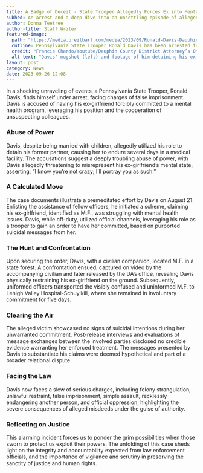 ```yaml
---
title: A Badge of Deceit - State Trooper Allegedly Forces Ex into Mental Health Facility
subhed: An arrest and a deep dive into an unsettling episode of alleged manipulation and false imprisonment
author: Donna Teetree
author-title: Staff Writer
featured-image: 
  path: "https://media.breitbart.com/media/2023/09/Ronald-Davis-Dauphin-County-had-ex-involuntarily-committed-screenshot-youtube-Francis-Chardo-640x480.jpg"
  cutline: Pennsylvania State Trooper Ronald Davis has been arrested for allegedly forcing his ex-girlfriend into a mental health program and is facing false imprisonment charges.
  credit: "Francis Chardo/Youtube/Dauphin County District Attorney’s Office"
  alt-text: "Davis' mugshot (left) and footage of him detaining his ex-girlfriend (right)"
layout: post
category: News
date: 2023-09-26 12:08
---
```


In a shocking unraveling of events, a Pennsylvania State Trooper, Ronald Davis, finds himself under arrest, facing charges of false imprisonment. Davis is accused of having his ex-girlfriend forcibly committed to a mental health program, leveraging his position and the cooperation of unsuspecting colleagues.

### Abuse of Power
Davis, despite being married with children, allegedly utilized his role to detain his former partner, causing her to endure several days in a medical facility. The accusations suggest a deeply troubling abuse of power, with Davis allegedly threatening to misrepresent his ex-girlfriend’s mental state, asserting, “I know you’re not crazy; I’ll portray you as such.”

### A Calculated Move
The case documents illustrate a premeditated effort by Davis on August 21. Enlisting the assistance of fellow officers, he initiated a scheme, claiming his ex-girlfriend, identified as M.F., was struggling with mental health issues. Davis, while off-duty, utilized official channels, leveraging his role as a trooper to gain an order to have her committed, based on purported suicidal messages from her.

### The Hunt and Confrontation
Upon securing the order, Davis, with a civilian companion, located M.F. in a state forest. A confrontation ensued, captured on video by the accompanying civilian and later released by the DA’s office, revealing Davis physically restraining his ex-girlfriend on the ground. Subsequently, uniformed officers transported the visibly confused and uninformed M.F. to Lehigh Valley Hospital-Schuylkill, where she remained in involuntary commitment for five days.

### Clearing the Air
The alleged victim showcased no signs of suicidal intentions during her unwarranted commitment. Post-release interviews and evaluations of message exchanges between the involved parties disclosed no credible evidence warranting her enforced treatment. The messages presented by Davis to substantiate his claims were deemed hypothetical and part of a broader relational dispute.

### Facing the Law
Davis now faces a slew of serious charges, including felony strangulation, unlawful restraint, false imprisonment, simple assault, recklessly endangering another person, and official oppression, highlighting the severe consequences of alleged misdeeds under the guise of authority.

### Reflecting on Justice
This alarming incident forces us to ponder the grim possibilities when those sworn to protect us exploit their powers. The unfolding of this case sheds light on the integrity and accountability expected from law enforcement officials, and the importance of vigilance and scrutiny in preserving the sanctity of justice and human rights.
